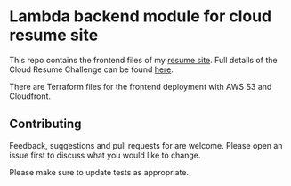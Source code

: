 # Lambda backend module for cloud resume site

This repo contains the frontend files of my [resume site](https://resume.kgmy.at). Full details of the Cloud Resume Challenge can be found [here](https://cloudresumechallenge.dev/).

There are Terraform files for the frontend deployment with AWS S3 and Cloudfront.

## Contributing

Feedback, suggestions and pull requests for are welcome. Please open an issue first to discuss what you would like to change.

Please make sure to update tests as appropriate.
